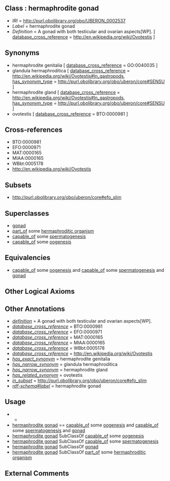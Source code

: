 
## Class : hermaphrodite gonad

 * *IRI* = http://purl.obolibrary.org/obo/UBERON_0002537
 * *Label* = hermaphrodite gonad
 * *Definition* = A gonad with both testicular and ovarian aspects[WP]. [ [database_cross_reference](../../ef/oboInOwl#hasDbXref.md) = http://en.wikipedia.org/wiki/Ovotestis ]

## Synonyms

 * hermaphrodite genitalia [ [database_cross_reference](../../ef/oboInOwl#hasDbXref.md) = GO:0040035 ]
 * glandula hermaphroditica [ [database_cross_reference](../../ef/oboInOwl#hasDbXref.md) = http://en.wikipedia.org/wiki/Ovotestis#In_gastropods, [has_synonym_type](../../pe/oboInOwl#hasSynonymType.md) = http://purl.obolibrary.org/obo/uberon/core#SENSU ]
 * hermaphrodite gland [ [database_cross_reference](../../ef/oboInOwl#hasDbXref.md) = http://en.wikipedia.org/wiki/Ovotestis#In_gastropods, [has_synonym_type](../../pe/oboInOwl#hasSynonymType.md) = http://purl.obolibrary.org/obo/uberon/core#SENSU ]
 * ovotestis [ [database_cross_reference](../../ef/oboInOwl#hasDbXref.md) = BTO:0000981 ]

## Cross-references

 * BTO:0000981
 * EFO:0000971
 * MAT:0000165
 * MIAA:0000165
 * WBbt:0005178
 * http://en.wikipedia.org/wiki/Ovotestis

## Subsets

 * http://purl.obolibrary.org/obo/uberon/core#efo_slim

## Superclasses

 * [gonad](../../UBERON/91/UBERON_0000991.md)
 * [part_of](../../BFO/50/BFO_0000050.md) some [hermaphroditic organism](../../UBERON/97/UBERON_0007197.md)
 * [capable_of](../../RO/15/RO_0002215.md) some [spermatogenesis](../../GO/83/GO_0007283.md)
 * [capable_of](../../RO/15/RO_0002215.md) some [oogenesis](../../GO/77/GO_0048477.md)

## Equivalencies

 * [capable_of](../../RO/15/RO_0002215.md) some [oogenesis](../../GO/77/GO_0048477.md) and [capable_of](../../RO/15/RO_0002215.md) some [spermatogenesis](../../GO/83/GO_0007283.md) and [gonad](../../UBERON/91/UBERON_0000991.md)

## Other Logical Axioms


## Other Annotations

 * *[definition](../../IAO/15/IAO_0000115.md)* = A gonad with both testicular and ovarian aspects[WP].
 * *[database_cross_reference](../../ef/oboInOwl#hasDbXref.md)* = BTO:0000981
 * *[database_cross_reference](../../ef/oboInOwl#hasDbXref.md)* = EFO:0000971
 * *[database_cross_reference](../../ef/oboInOwl#hasDbXref.md)* = MAT:0000165
 * *[database_cross_reference](../../ef/oboInOwl#hasDbXref.md)* = MIAA:0000165
 * *[database_cross_reference](../../ef/oboInOwl#hasDbXref.md)* = WBbt:0005178
 * *[database_cross_reference](../../ef/oboInOwl#hasDbXref.md)* = http://en.wikipedia.org/wiki/Ovotestis
 * *[has_exact_synonym](../../ym/oboInOwl#hasExactSynonym.md)* = hermaphrodite genitalia
 * *[has_narrow_synonym](../../ym/oboInOwl#hasNarrowSynonym.md)* = glandula hermaphroditica
 * *[has_narrow_synonym](../../ym/oboInOwl#hasNarrowSynonym.md)* = hermaphrodite gland
 * *[has_related_synonym](../../ym/oboInOwl#hasRelatedSynonym.md)* = ovotestis
 * *[in_subset](../../et/oboInOwl#inSubset.md)* = http://purl.obolibrary.org/obo/uberon/core#efo_slim
 * *[rdf-schema#label](../../el/rdf-schema#label.md)* = hermaphrodite gonad

## Usage

 * -
 * [hermaphrodite gonad](../../UBERON/37/UBERON_0002537.md) == [capable_of](../../RO/15/RO_0002215.md) some [oogenesis](../../GO/77/GO_0048477.md) and [capable_of](../../RO/15/RO_0002215.md) some [spermatogenesis](../../GO/83/GO_0007283.md) and [gonad](../../UBERON/91/UBERON_0000991.md)
 * [hermaphrodite gonad](../../UBERON/37/UBERON_0002537.md) SubClassOf [capable_of](../../RO/15/RO_0002215.md) some [oogenesis](../../GO/77/GO_0048477.md)
 * [hermaphrodite gonad](../../UBERON/37/UBERON_0002537.md) SubClassOf [capable_of](../../RO/15/RO_0002215.md) some [spermatogenesis](../../GO/83/GO_0007283.md)
 * [hermaphrodite gonad](../../UBERON/37/UBERON_0002537.md) SubClassOf [gonad](../../UBERON/91/UBERON_0000991.md)
 * [hermaphrodite gonad](../../UBERON/37/UBERON_0002537.md) SubClassOf [part_of](../../BFO/50/BFO_0000050.md) some [hermaphroditic organism](../../UBERON/97/UBERON_0007197.md)

## External Comments

